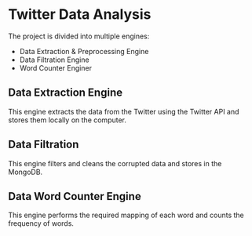 # Twitter Data Analysis

The project is divided into multiple engines:

 - Data Extraction & Preprocessing Engine
 - Data Filtration Engine
 - Word Counter Enginer

## Data Extraction Engine
This engine extracts the data from the Twitter using the Twitter API and stores them locally on the computer.

## Data Filtration

This engine filters and cleans the corrupted data and stores in the MongoDB.

## Data Word Counter Engine

This engine performs the required mapping of each word and counts the frequency of words.
